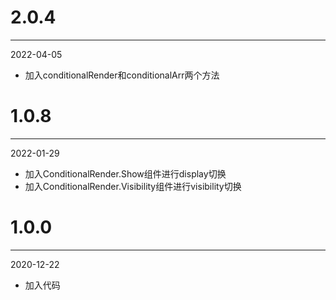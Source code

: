 # 2.0.4

***

2022-04-05

* 加入conditionalRender和conditionalArr两个方法

# 1.0.8

***

2022-01-29

* 加入ConditionalRender.Show组件进行display切换
* 加入ConditionalRender.Visibility组件进行visibility切换

# 1.0.0

***

2020-12-22

* 加入代码
